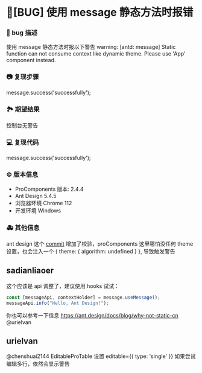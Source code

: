 # 🐛[BUG] 使用 message 静态方法时报错

### 🐛 bug 描述

使用 message 静态方法时报以下警告
warning: [antd: message] Static function can not consume context like dynamic theme. Please use 'App' component instead.

### 📷 复现步骤

message.success('successfully');

### 🏞 期望结果

控制台无警告

### 💻 复现代码

message.success('successfully');

### © 版本信息

- ProComponents 版本: 2.4.4
- Ant Design 5.4.5
- 浏览器环境 Chrome 112
- 开发环境 Windows

### 🚑 其他信息

ant design 这个 [commit](https://github.com/ant-design/ant-design/commit/36f44575c891f42d1c2f7c18270751524025440b) 增加了校验，proComponents 这里哪怕没任何 theme 设置，也会注入一个 { theme: { algorithm: undefined } }, 导致触发警告

## sadianliaoer

这个应该是 api 调整了，建议使用 hooks 试试：

```jsx
const [messageApi, contextHolder] = message.useMessage();
messageApi.info("Hello, Ant Design!");
```

你也可以参考一下信息 https://ant.design/docs/blog/why-not-static-cn @urielvan

## urielvan

@chenshuai2144
EditableProTable 设置 editable={{ type: 'single' }}
如果尝试编辑多行，依然会显示警告
